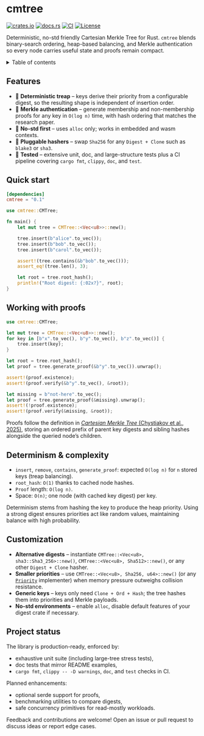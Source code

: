 # cmtree

[![crates.io](https://img.shields.io/crates/v/cmtree.svg)](https://crates.io/crates/cmtree)
[![docs.rs](https://img.shields.io/docsrs/cmtree/latest.svg)](https://docs.rs/cmtree)
[![CI](https://github.com/sam0x17/cmtree/actions/workflows/ci.yaml/badge.svg)](https://github.com/sam0x17/cmtree/actions/workflows/ci.yaml)
[![License](https://img.shields.io/badge/license-MIT%20%7C%20Apache--2.0-blue.svg)](./LICENSE)

Deterministic, no-std friendly Cartesian Merkle Tree for Rust. `cmtree` blends binary-search
ordering, heap-based balancing, and Merkle authentication so every node carries useful state
and proofs remain compact.

<details>
  <summary>Table of contents</summary>

  - [Features](#features)
  - [Quick start](#quick-start)
  - [Working with proofs](#working-with-proofs)
  - [Determinism & complexity](#determinism--complexity)
  - [Customization](#customization)
  - [Project status](#project-status)
</details>

## Features

- 🚀 **Deterministic treap** – keys derive their priority from a configurable digest, so the
  resulting shape is independent of insertion order.
- 🔐 **Merkle authentication** – generate membership and non-membership proofs for any key in
  `O(log n)` time, with hash ordering that matches the research paper.
- 🧵 **No-std first** – uses `alloc` only; works in embedded and wasm contexts.
- 🧩 **Pluggable hashers** – swap `Sha256` for any `Digest + Clone` such as `blake3` or `sha3`.
- 🧪 **Tested** – extensive unit, doc, and large-structure tests plus a CI pipeline covering
  `cargo fmt`, `clippy`, `doc`, and `test`.

## Quick start

```toml
[dependencies]
cmtree = "0.1"
```

```rust
use cmtree::CMTree;

fn main() {
    let mut tree = CMTree::<Vec<u8>>::new();

    tree.insert(b"alice".to_vec());
    tree.insert(b"bob".to_vec());
    tree.insert(b"carol".to_vec());

    assert!(tree.contains(&b"bob".to_vec()));
    assert_eq!(tree.len(), 3);

    let root = tree.root_hash();
    println!("Root digest: {:02x?}", root);
}
```

## Working with proofs

```rust
use cmtree::CMTree;

let mut tree = CMTree::<Vec<u8>>::new();
for key in [b"x".to_vec(), b"y".to_vec(), b"z".to_vec()] {
    tree.insert(key);
}

let root = tree.root_hash();
let proof = tree.generate_proof(&b"y".to_vec()).unwrap();

assert!(proof.existence);
assert!(proof.verify(&b"y".to_vec(), &root));

let missing = b"not-here".to_vec();
let proof = tree.generate_proof(&missing).unwrap();
assert!(!proof.existence);
assert!(proof.verify(&missing, &root));
```

Proofs follow the definition in [*Cartesian Merkle Tree* (Chystiakov et al.,
2025)](https://arxiv.org/pdf/2504.10944), storing an ordered prefix of parent key digests and
sibling hashes alongside the queried node’s children.

## Determinism & complexity

- `insert`, `remove`, `contains`, `generate_proof`: expected `O(log n)` for `n` stored keys
  (treap balancing).
- `root_hash`: `O(1)` thanks to cached node hashes.
- `Proof` length: `O(log n)`.
- Space: `O(n)`; one node (with cached key digest) per key.

Determinism stems from hashing the key to produce the heap priority. Using a strong digest
ensures priorities act like random values, maintaining balance with high probability.

## Customization

- **Alternative digests** – instantiate `CMTree::<Vec<u8>, sha3::Sha3_256>::new()`,
  `CMTree::<Vec<u8>, Sha512>::new()`, or any other `Digest + Clone` hasher.
- **Smaller priorities** – use `CMTree::<Vec<u8>, Sha256, u64>::new()` (or any
  [`Priority`](https://docs.rs/cmtree/latest/cmtree/trait.Priority.html) implementer) when
  memory pressure outweighs collision resistance.
- **Generic keys** – keys only need `Clone + Ord + Hash`; the tree hashes them into priorities
  and Merkle payloads.
- **No-std environments** – enable `alloc`, disable default features of your digest crate if
  necessary.

## Project status

The library is production-ready, enforced by:

- exhaustive unit suite (including large-tree stress tests),
- doc tests that mirror README examples,
- `cargo fmt`, `clippy -- -D warnings`, `doc`, and `test` checks in CI.

Planned enhancements:

- optional serde support for proofs,
- benchmarking utilities to compare digests,
- safe concurrency primitives for read-mostly workloads.

Feedback and contributions are welcome! Open an issue or pull request to discuss ideas or
report edge cases.
